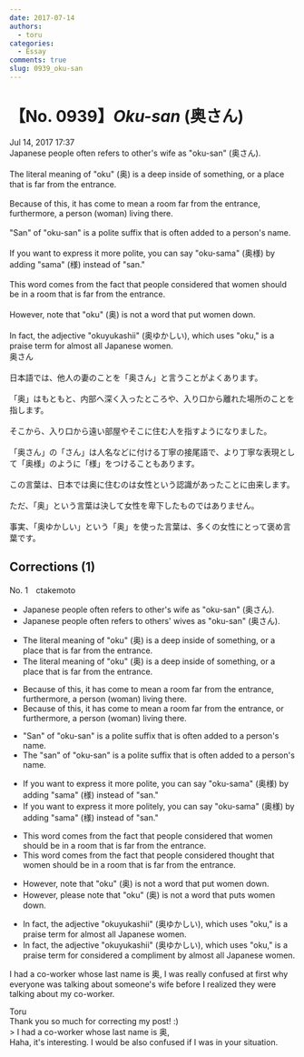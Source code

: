 ```yaml
---
date: 2017-07-14
authors:
  - toru
categories:
  - Essay
comments: true
slug: 0939_oku-san
---
```


# 【No. 0939】<strong><em>Oku-san</strong></em> (奥さん)
<div class="date">Jul 14, 2017 17:37</div>
<div id="post"><div id="body_show_ori">
Japanese people often refers to other's wife as "oku-san" (奥さん).<br/><br/>The literal meaning of "oku" (奥) is a deep inside of something, or a place that is far from the entrance.<br/><br/>Because of this, it has come to mean a room far from the entrance, furthermore, a person (woman) living there.<br/><br/>"San" of "oku-san" is a polite suffix that is often added to a person's name.<br/><br/>If you want to express it more polite, you can say "oku-sama" (奥様) by adding "sama" (様) instead of "san."<br/><br/>This word comes from the fact that people considered that women should be in a room that is far from the entrance.<br/><br/>However, note that "oku" (奥) is not a word that put women down.<br/><br/>In fact, the adjective "okuyukashii" (奥ゆかしい), which uses "oku," is a praise term for almost all Japanese women.
</div></div>

<!-- more -->

<div id="post_ja"><div id="body_show_mo">
奥さん<br/><br/>日本語では、他人の妻のことを「奥さん」と言うことがよくあります。<br/><br/>「奥」はもともと、内部へ深く入ったところや、入り口から離れた場所のことを指します。<br/><br/>そこから、入り口から遠い部屋やそこに住む人を指すようになりました。<br/><br/>「奥さん」の「さん」は人名などに付ける丁寧の接尾語で、より丁寧な表現として「奥様」のように「様」をつけることもあります。<br/><br/>この言葉は、日本では奥に住むのは女性という認識があったことに由来します。<br/><br/>ただ、「奥」という言葉は決して女性を卑下したものではありません。<br/><br/>事実、「奥ゆかしい」という「奥」を使った言葉は、多くの女性にとって褒め言葉です。
</div></div>

## Corrections (1)
<div id="block"><div class="first_name"> No. 1　<span class="just_name">ctakemoto</span></div><div id="block2">
<ul class="correction_field">
<li class="incorrect">Japanese people often refers to other's wife as "oku-san" (奥さん).</li>
<li class="corrected correct">
Japanese people often refer<span class="sline"><span class="f_red">s</span></span> to <span class="f_blue">others'</span> <span class="f_blue">wives</span> as "oku-san" (奥さん).
</li>
</ul>
<ul class="correction_field">
<li class="incorrect">The literal meaning of "oku" (奥) is a deep inside of something, or a place that is far from the entrance.</li>
<li class="corrected correct">
The literal meaning of "oku" (奥) is <span class="sline"><span class="f_red">a</span></span> deep inside of something, or a place that is far from the entrance.
</li>
</ul>
<ul class="correction_field">
<li class="incorrect">Because of this, it has come to mean a room far from the entrance, furthermore, a person (woman) living there.</li>
<li class="corrected correct">
Because of this, it has come to mean a room far from the entrance, <span class="f_blue">or </span>furthermore, a person (woman) living there.
</li>
</ul>
<ul class="correction_field">
<li class="incorrect">"San" of "oku-san" is a polite suffix that is often added to a person's name.</li>
<li class="corrected correct">
<span class="f_blue">The</span> "san" of "oku-san" is a polite suffix that is often added to a person's name.
</li>
</ul>
<ul class="correction_field">
<li class="incorrect">If you want to express it more polite, you can say "oku-sama" (奥様) by adding "sama" (様) instead of "san."</li>
<li class="corrected correct">
If you want to express it more <span class="f_blue">politely</span>, you can say "oku-sama" (奥様) by adding "sama" (様) instead of "san."
</li>
</ul>
<ul class="correction_field">
<li class="incorrect">This word comes from the fact that people considered that women should be in a room that is far from the entrance.</li>
<li class="corrected correct">
This word comes from the fact that people <span class="sline"><span class="f_red">considered</span></span><span class="f_blue"> thought</span> that women should be in a room that is far from the entrance.
</li>
</ul>
<ul class="correction_field">
<li class="incorrect">However, note that "oku" (奥) is not a word that put women down.</li>
<li class="corrected correct">
However,<span class="f_blue"> please </span>note that "oku" (奥) is not a word that <span class="f_blue">puts</span> women down.
</li>
</ul>
<ul class="correction_field">
<li class="incorrect">In fact, the adjective "okuyukashii" (奥ゆかしい), which uses "oku," is a praise term for almost all Japanese women.</li>
<li class="corrected correct">
In fact, the adjective "okuyukashii" (奥ゆかしい), which uses "oku," is <span class="sline"><span class="f_red">a praise term for</span></span><span class="f_blue"> considered a compliment by</span> almost all Japanese women.
</li>
</ul>
<p class="comment_small">
 I had a co-worker whose last name is 奥, I was really confused at first why everyone was talking about someone's wife before I realized they were talking about my co-worker.
</p>

</div><div class="name"><span class="just_name">Toru</span><br>
Thank you so much for correcting my post! :)<br/>&gt; I had a co-worker whose last name is 奥,<br/>Haha, it's interesting. I would be also confused if I was in your situation.
</div>
</div>
